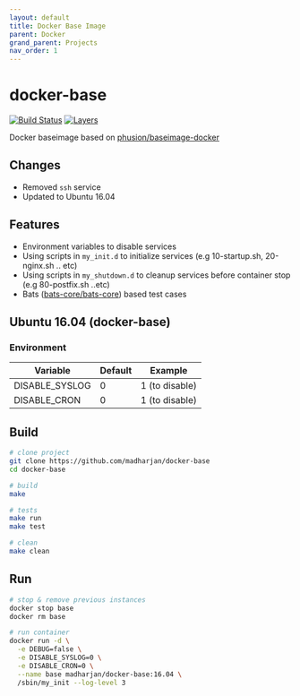 ```yaml
---
layout: default
title: Docker Base Image
parent: Docker
grand_parent: Projects
nav_order: 1
---
```


# docker-base

[![Build Status](https://travis-ci.com/madharjan/docker-base.svg?branch=master)](https://travis-ci.com/madharjan/docker-base)
[![Layers](https://images.microbadger.com/badges/image/madharjan/docker-base.svg)](http://microbadger.com/images/madharjan/docker-base)

Docker baseimage based on [phusion/baseimage-docker](https://github.com/phusion/baseimage-docker)

## Changes

* Removed `ssh` service
* Updated to Ubuntu 16.04

## Features

* Environment variables to disable services
* Using scripts in `my_init.d` to initialize services (e.g 10-startup.sh, 20-nginx.sh .. etc)
* Using scripts in `my_shutdown.d` to cleanup services before container stop (e.g 80-postfix.sh ..etc)
* Bats ([bats-core/bats-core](https://github.com/bats-core/bats-core)) based test cases

## Ubuntu 16.04 (docker-base)

### Environment

| Variable       | Default | Example        |
|----------------|---------|----------------|
| DISABLE_SYSLOG | 0       | 1 (to disable) |
| DISABLE_CRON   | 0       | 1 (to disable) |

## Build

```bash
# clone project
git clone https://github.com/madharjan/docker-base
cd docker-base

# build
make

# tests
make run
make test

# clean
make clean
```

## Run

```bash
# stop & remove previous instances
docker stop base
docker rm base

# run container
docker run -d \
  -e DEBUG=false \
  -e DISABLE_SYSLOG=0 \
  -e DISABLE_CRON=0 \
  --name base madharjan/docker-base:16.04 \
  /sbin/my_init --log-level 3
```

